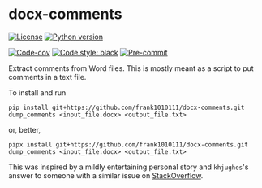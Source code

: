 # docx-comments

[![License][license-badge]][license-link]
[![Python version][python-badge]][python-link]

[![Code-cov][codecov-badge]][codecov-link]
[![Code style: black][black-badge]][black-link]
[![Pre-commit][pre-commit-badge]][pre-commit-link]

Extract comments from Word files. This is mostly meant as a script to put
comments in a text file.

To install and run

```
pip install git+https://github.com/frank1010111/docx-comments.git
dump_comments <input_file.docx> <output_file.txt>
```

or, better,

```
pipx install git+https://github.com/frank1010111/docx-comments.git
dump_comments <input_file.docx> <output_file.txt>
```

This was inspired by a mildly entertaining personal story and `khjughes`'s
answer to someone with a similar issue on
[StackOverflow](https://stackoverflow.com/questions/47390928/extract-docx-comments).

<!-- prettier-ignore-start -->
[actions-badge]:            https://github.com/frank10101111/docx-comments/workflows/CI/badge.svg
[actions-link]:             https://github.com/frank10101111/docx-comments/actions
[black-badge]:              https://img.shields.io/badge/code%20style-black-000000.svg
[black-link]:               https://github.com/psf/black
[conda-badge]:              https://img.shields.io/conda/vn/conda-forge/docx-comments
[sk-badge]:                 https://scikit-hep.org/assets/images/Scikit--HEP-Project-blue.svg
[license-badge]:            https://img.shields.io/badge/License-BSD_3--Clause-orange.svg
[license-link]:             https://opensource.org/licenses/BSD-3-Clause
[codecov-badge]:            https://codecov.io/gh/frank1010111/docx-comments/branch/main/graph/badge.svg?token=ZWEQSAXJIH
[codecov-link]:             https://codecov.io/gh/frank1010111/docx-comments
[pre-commit-badge]:         https://img.shields.io/badge/pre--commit-enabled-brightgreen?logo=pre-commit&logoColor=white
[pre-commit-link]:          https://github.com/pre-commit/pre-commit
[python-badge]:             https://img.shields.io/badge/Python-3.8%2C%203.9%2C%203.10-blue
[python-link]:              https://www.python.org/downloads/
<!-- prettier-ignore-end -->
